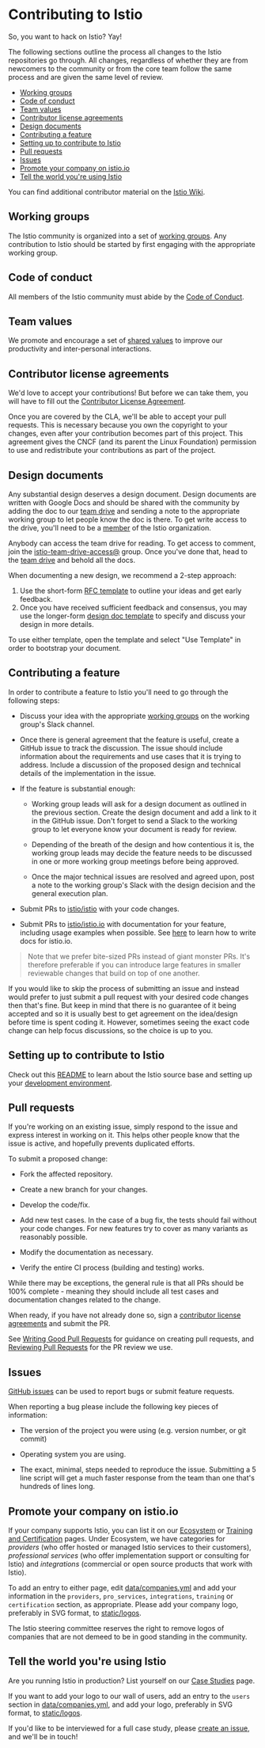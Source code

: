 # Contributing to Istio

So, you want to hack on Istio? Yay!

The following sections outline the process all changes to the Istio
repositories go through.  All changes, regardless of whether they are from
newcomers to the community or from the core team follow the
same process and are given the same level of review.

- [Working groups](#working-groups)
- [Code of conduct](#code-of-conduct)
- [Team values](#team-values)
- [Contributor license agreements](#contributor-license-agreements)
- [Design documents](#design-documents)
- [Contributing a feature](#contributing-a-feature)
- [Setting up to contribute to Istio](#setting-up-to-contribute-to-istio)
- [Pull requests](#pull-requests)
- [Issues](#issues)
- [Promote your company on istio.io](#promote-your-company-on-istioio)
- [Tell the world you're using Istio](#tell-the-world-youre-using-istio)

You can find additional contributor material on the [Istio Wiki](https://github.com/istio/istio/wiki).

## Working groups

The Istio community is organized into a set of [working groups](WORKING-GROUPS.md).
Any contribution to Istio should be started by first engaging with the
appropriate working group.

## Code of conduct

All members of the Istio community must abide by the [Code of Conduct](CODE-OF-CONDUCT.md).

## Team values

We promote and encourage a set of [shared values](VALUES.md) to improve our
productivity and inter-personal interactions.

## Contributor license agreements

We'd love to accept your contributions! But before we can take them, you will
have to fill out the [Contributor License Agreement](CLA.md).

Once you are covered by the CLA, we'll be able to accept your pull requests. This is
necessary because you own the copyright to your changes, even after your
contribution becomes part of this project. This agreement gives the CNCF (and its parent
the Linux Foundation) permission to use and redistribute your contributions as
part of the project.

## Design documents

Any substantial design deserves a design document. Design documents are written with Google Docs and
should be shared with the community by adding the doc to our [team drive](https://drive.google.com/drive/folders/1l_zqgBq_yfc1PfbJiWsFubXBtAz22sau)
and sending a note to the appropriate working group to let people know the doc is there. To get write access
to the drive, you'll need to be a [member](ROLES.md#member) of the Istio organization.

Anybody can access the team drive for reading. To get access to comment, join the
[istio-team-drive-access@](https://groups.google.com/forum/#!forum/istio-team-drive-access) group.
Once you've done that, head to the [team drive](https://drive.google.com/drive/folders/1l_zqgBq_yfc1PfbJiWsFubXBtAz22sau) and
behold all the docs.

When documenting a new design, we recommend a 2-step approach:

1. Use the short-form
[RFC template](https://docs.google.com/document/d/1ewJoCcw5-04crH-M0xw4zFxz1cfwVCPnNyW4K3m4Yyc/template/preview)
to outline your ideas and get early feedback.
1. Once you have received sufficient feedback and consensus, you may use the longer-form
[design doc template](https://docs.google.com/document/d/16FLQK8uhhic1ovKnnOG3OXJjFKs2aHnSmbximidpKwM/template/preview)
to specify and discuss your design in more details.

To use either template, open the template and select "Use Template" in order to bootstrap your document.

## Contributing a feature

In order to contribute a feature to Istio you'll need to go through the following steps:

- Discuss your idea with the appropriate [working groups](WORKING-GROUPS.md) on the working
group's Slack channel.

- Once there is general agreement that the feature is useful, create a GitHub issue to track the discussion. The issue should include information
about the requirements and use cases that it is trying to address. Include a discussion of the proposed design and technical details of the
implementation in the issue.

- If the feature is substantial enough:

  - Working group leads will ask for a design document as outlined in the previous section.
  Create the design document and add a link to it in the GitHub issue. Don't forget to send a Slack to the
  working group to let everyone know your document is ready for review.

  - Depending of the breath of the design and how contentious it is, the working group leads may decide
  the feature needs to be discussed in one or more working group meetings before being approved.

  - Once the major technical issues are resolved and agreed upon, post a note to the working group's Slack
  with the design decision and the general execution plan.

- Submit PRs to [istio/istio](https://github.com/istio/istio) with your code changes.

- Submit PRs to [istio/istio.io](https://github.com/istio/istio.io) with
documentation for your feature, including usage examples when possible. See [here](https://istio.io/about/contribute/)
to learn how to write docs for istio.io.

> Note that we prefer bite-sized PRs instead of giant monster PRs. It's therefore preferable if you
can introduce large features in smaller reviewable changes that build on top of one another.

If you would like to skip the process of submitting an issue and
instead would prefer to just submit a pull request with your desired
code changes then that's fine. But keep in mind that there is no guarantee
of it being accepted and so it is usually best to get agreement on the
idea/design before time is spent coding it. However, sometimes seeing the
exact code change can help focus discussions, so the choice is up to you.

## Setting up to contribute to Istio

Check out this [README](https://github.com/istio/istio/blob/master/README.md) to learn about
the Istio source base and setting up your [development environment](https://github.com/istio/istio/wiki/Preparing-for-Development).

## Pull requests

If you're working on an existing issue, simply respond to the issue and express
interest in working on it. This helps other people know that the issue is
active, and hopefully prevents duplicated efforts.

To submit a proposed change:

- Fork the affected repository.

- Create a new branch for your changes.

- Develop the code/fix.

- Add new test cases. In the case of a bug fix, the tests should fail
  without your code changes. For new features try to cover as many
  variants as reasonably possible.

- Modify the documentation as necessary.

- Verify the entire CI process (building and testing) works.

While there may be exceptions, the general rule is that all PRs should
be 100% complete - meaning they should include all test cases and documentation
changes related to the change.

When ready, if you have not already done so, sign a
[contributor license agreements](#contributor-license-agreements) and submit
the PR.

See [Writing Good Pull Requests](https://github.com/istio/istio/wiki/Writing-Good-Pull-Requests) for guidance on creating
pull requests, and [Reviewing Pull Requests](https://github.com/istio/istio/wiki/Reviewing-Pull-Requests) for the PR review
we use.

## Issues

[GitHub issues](https://github.com/istio/istio/issues/new/choose) can be used to report bugs or submit feature requests.

When reporting a bug please include the following key pieces of information:

- The version of the project you were using (e.g. version number,
  or git commit)

- Operating system you are using.

- The exact, minimal, steps needed to reproduce the issue.
  Submitting a 5 line script will get a much faster response from the team
  than one that's hundreds of lines long.

## Promote your company on istio.io

If your company supports Istio, you can list it on our [Ecosystem](https://istio.io/latest/about/ecosystem/)
or [Training and Certification](https://istio.io/latest/about/training/) pages.
Under Ecosystem, we have categories for *providers* (who offer hosted or managed Istio services
to their customers), *professional services* (who offer implementation support
or consulting for Istio) and *integrations* (commercial or open source products
that work with Istio).

To add an entry to either page, edit [data/companies.yml](https://github.com/istio/istio.io/blob/master/data/companies.yml)
and add your information in the `providers`, `pro_services`, `integrations`, `training` or `certification`
section, as appropriate. Please add your company logo, preferably in SVG
format, to [static/logos](https://github.com/istio/istio.io/blob/master/static/logos).

The Istio steering committee reserves the right to remove logos of companies that
are not demeed to be in good standing in the community.

## Tell the world you're using Istio

Are you running Istio in production?  List yourself on our [Case Studies](https://istio.io/latest/about/case-studies/) page.

If you want to add your logo to our wall of users, add an entry to the `users`
section in [data/companies.yml](https://github.com/istio/istio.io/blob/master/data/companies.yml), and add your logo,
preferably in SVG format, to [static/logos](https://github.com/istio/istio.io/blob/master/static/logos).

If you'd like to be interviewed for a full case study, please [create an issue](https://github.com/istio/istio.io/issues/new),
and we'll be in touch!
